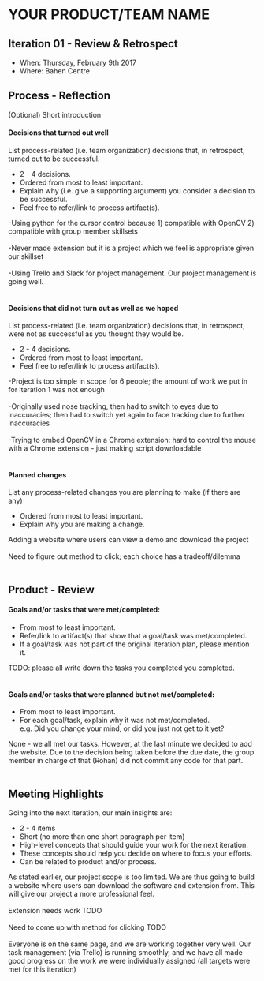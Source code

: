 # YOUR PRODUCT/TEAM NAME

## Iteration 01 - Review & Retrospect

 * When: Thursday, February 9th 2017
 * Where: Bahen Centre

## Process - Reflection

(Optional) Short introduction

#### Decisions that turned out well

List process-related (i.e. team organization) decisions that, in retrospect, turned out to be successful.

 * 2 - 4 decisions.
 * Ordered from most to least important.
 * Explain why (i.e. give a supporting argument) you consider a decision to be successful.
 * Feel free to refer/link to process artifact(s).
 
-Using python for the cursor control because 1) compatible with OpenCV 2) compatible with group member skillsets<br><br>
-Never made extension but it is a project which we feel is appropriate given our skillset<br><br>
-Using Trello and Slack for project management. Our project management is going well.<br><br>


#### Decisions that did not turn out as well as we hoped

List process-related (i.e. team organization) decisions that, in retrospect, were not as successful as you thought they would be.

 * 2 - 4 decisions.
 * Ordered from most to least important.
 * Feel free to refer/link to process artifact(s).

-Project is too simple in scope for 6 people; the amount of work we put in for iteration 1 was not enough <br><br>
-Originally used nose tracking, then had to switch to eyes due to inaccuracies; then had to switch yet again to face tracking due to further inaccuracies <br><br>
-Trying to embed OpenCV in a Chrome extension: hard to control the mouse with a Chrome extension - just making script downloadable <br><br>


#### Planned changes

List any process-related changes you are planning to make (if there are any)

 * Ordered from most to least important.
 * Explain why you are making a change.

Adding a website where users can view a demo and download the project <br><br>
Need to figure out method to click; each choice has a tradeoff/dilemma <br><br>

## Product - Review

#### Goals and/or tasks that were met/completed:

 * From most to least important.
 * Refer/link to artifact(s) that show that a goal/task was met/completed.
 * If a goal/task was not part of the original iteration plan, please mention it.
 
TODO: please all write down the tasks you completed you completed. <br><br>

#### Goals and/or tasks that were planned but not met/completed:

 * From most to least important.
 * For each goal/task, explain why it was not met/completed.      
   e.g. Did you change your mind, or did you just not get to it yet?

None - we all met our tasks. However, at the last minute we decided to add the website. Due to the decision being taken before the due date, the group member in charge of that (Rohan) did not commit any code for that part.<br><br>


## Meeting Highlights

Going into the next iteration, our main insights are:

 * 2 - 4 items
 * Short (no more than one short paragraph per item)
 * High-level concepts that should guide your work for the next iteration.
 * These concepts should help you decide on where to focus your efforts.
 * Can be related to product and/or process.


As stated earlier, our project scope is too limited. We are thus going to build a website where users can download the software and extension from. This will give our project a more professional feel.<br><br>
Extension needs work TODO <br><br>
Need to come up with method for clicking TODO<br><br>
Everyone is on the same page, and we are working together very well. Our task management (via Trello) is running smoothly, and we have all made good progress on the work we were individually assigned (all targets were met for this iteration) <br><br>
<trello board here> <br><br>

